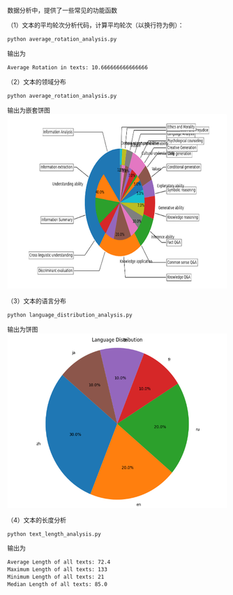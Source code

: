 数据分析中，提供了一些常见的功能函数

（1）文本的平均轮次分析代码，计算平均轮次（以换行符为例）：

```bash
python average_rotation_analysis.py
```

输出为

```bash
Average Rotation in texts: 10.666666666666666
```

（2）文本的领域分布

```bash
python average_rotation_analysis.py
```

输出为嵌套饼图
<img src="./png/field_distribution.png" alt="领域分布图" width="800" height="400">

（3）文本的语言分布

```bash
python language_distribution_analysis.py
```

输出为饼图
<img src="./png/language_distribution.png" alt="语言分布图" width="600" height="400">

（4）文本的长度分析

```bash
python text_length_analysis.py
```

输出为

```bash
Average Length of all texts: 72.4
Maximum Length of all texts: 133
Minimum Length of all texts: 21
Median Length of all texts: 85.0
```
